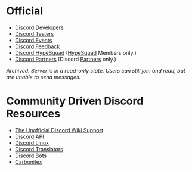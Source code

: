 <!-- TITLE: Discord Resources -->
<!-- SUBTITLE: Useful Discord Servers -->

# Official
* [Discord Developers](http://discord.gg/discord-developers)
* [Discord Testers](http://discord.gg/discord-testers)
* [Discord Events](http://discord.gg/events)
* [Discord Feedback](https://discord.gg/discord-feedback)
* [Discord HypeSquad](https://discordapp.com/hypesquad) ([HypeSquad](/hypesquad) Members only.)
* [Discord Partners](https://discordapp.com/partners) (Discord [Partners](/partner) only.)

*Archived: Server is in a read-only state. Users can still join and read, but are unable to send messages.*
# Community Driven Discord Resources
* [The Unofficial Discord Wiki Support](https://discordapp.com/invite/ZRJ9Ghh)
* [Discord API](http://discord.gg/discord-api)
* [Discord Linux](https://discord.gg/discord-linux)
* [Discord Translators](https://discordapp.com/invite/mmfyqEQ)
* [Discord Bots](https://discordapp.com/invite/0cDvIgU2voWn4BaD)
* [Carbonitex](https://carbonitex.net)